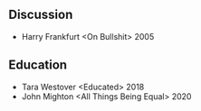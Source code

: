 ## Discussion 

- Harry Frankfurt \<On Bullshit> 2005

## Education 

- Tara Westover \<Educated> 2018
- John Mighton \<All Things Being Equal> 2020

